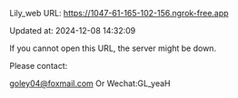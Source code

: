 Lily_web URL: https://1047-61-165-102-156.ngrok-free.app

Updated at: 2024-12-08 14:32:09

If you cannot open this URL, the server might be down.

Please contact: 

goley04@foxmail.com Or Wechat:GL_yeaH